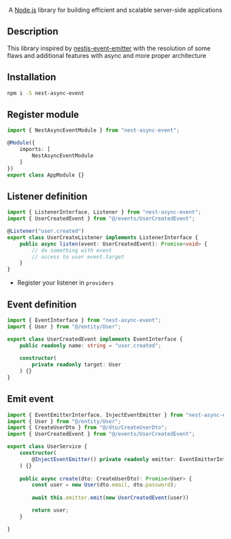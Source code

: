 [travis-image]: https://api.travis-ci.org/nestjs/nest.svg?branch=master
[travis-url]: https://travis-ci.org/nestjs/nest
[linux-image]: https://img.shields.io/travis/nestjs/nest/master.svg?label=linux
[linux-url]: https://travis-ci.org/nestjs/nest
  
  <p align="center">A <a href="http://nodejs.org" target="blank">Node.js</a> library for building efficient and scalable server-side applications<p align="center">

## Description

This library inspired by [nestjs-event-emitter](https://github.com/nestjsx/nest-emitter) 
with the resolution of some flaws and additional features with async 
and more proper architecture

## Installation

```bash
npm i -S nest-async-event
```

## Register module

```typescript
import { NestAsyncEventModule } from "nest-async-event";

@Module({
    imports: [
        NestAsyncEventModule
    ]
})
export class AppModule {}
```

## Listener definition

```typescript
import { ListenerInterface, Listener } from "nest-async-event";
import { UserCreatedEvent } from "@/events/UserCreatedEvent";

@Listener("user.created")
export class UserCreateListener implements ListenerInterface {
    public async listen(event: UserCreatedEvent): Promise<void> {
        // do something with event
        // access to user event.target 
    }
}
```
* Register your listener in `providers`

## Event definition

```typescript
import { EventInterface } from "nest-async-event";
import { User } from "@/entity/User";

export class UserCreatedEvent implements EventInterface {
    public readonly name: string = "user.created";
    
    constructor(
        private readonly target: User
    ) {}
}
```

## Emit event
```typescript
import { EventEmitterInterface, InjectEventEmitter } from "nest-async-event";
import { User } from "@/entity/User";
import { CreateUserDto } from "@/dto/CreateUserDto";
import { UserCreatedEvent } from "@/events/UserCreatedEvent";

export class UserService {
    constructor(
        @InjectEventEmitter() private readonly emitter: EventEmitterInterface
    ) {}
    
    public async create(dto: CreateUserDto): Promise<User> {
        const user = new User(dto.email, dto.password);
        
        await this.emitter.emit(new UserCreatedEvent(user))

        return user;
    }

}
```
